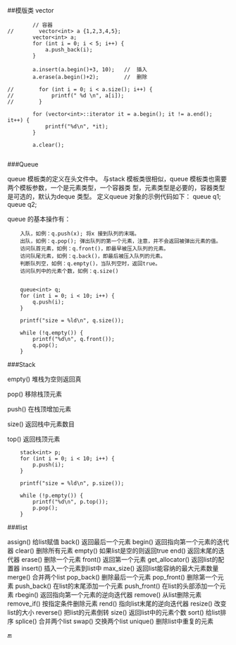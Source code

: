 ##模版类 vector

```javascipt
        // 容器
//        vector<int> a {1,2,3,4,5};
        vector<int> a;
        for (int i = 0; i < 5; i++) {
            a.push_back(i);
        }
        
        a.insert(a.begin()+3, 10);   //  插入
        a.erase(a.begin()+2);        //  删除
        
//        for (int i = 0; i < a.size(); i++) {
//            printf(" %d \n", a[i]);
//        }
        
        for (vector<int>::iterator it = a.begin(); it != a.end(); it++) {
            printf("%d\n", *it);
        }
        
        a.clear();
        
```


###Queue


queue 模板类的定义在<queue>头文件中。
与stack 模板类很相似，queue 模板类也需要两个模板参数，一个是元素类型，一个容器类
型，元素类型是必要的，容器类型是可选的，默认为deque 类型。
定义queue 对象的示例代码如下：
queue<int> q1;
queue<double> q2;

queue 的基本操作有：

        入队，如例：q.push(x); 将x 接到队列的末端。
        出队，如例：q.pop(); 弹出队列的第一个元素，注意，并不会返回被弹出元素的值。
        访问队首元素，如例：q.front()，即最早被压入队列的元素。
        访问队尾元素，如例：q.back()，即最后被压入队列的元素。
        判断队列空，如例：q.empty()，当队列空时，返回true。
        访问队列中的元素个数，如例：q.size()
        
        
        queue<int> q;
        for (int i = 0; i < 10; i++) {
            q.push(i);
        }
        
        printf("size = %ld\n", q.size());
        
        while (!q.empty()) {
            printf("%d\n", q.front());
            q.pop();
        }
        
        
###Stack

empty() 堆栈为空则返回真

pop() 移除栈顶元素

push() 在栈顶增加元素

size() 返回栈中元素数目

top() 返回栈顶元素


        stack<int> p;
        for (int i = 0; i < 10; i++) {
            p.push(i);
        }
        
        printf("size = %ld\n", p.size());
        
        while (!p.empty()) {
            printf("%d\n", p.top());
            p.pop();
        }
        
        
###list

assign() 给list赋值 
back() 返回最后一个元素 
begin() 返回指向第一个元素的迭代器 
clear() 删除所有元素 
empty() 如果list是空的则返回true 
end() 返回末尾的迭代器 
erase() 删除一个元素 
front() 返回第一个元素 
get_allocator() 返回list的配置器 
insert() 插入一个元素到list中 
max_size() 返回list能容纳的最大元素数量 
merge() 合并两个list 
pop_back() 删除最后一个元素 
pop_front() 删除第一个元素 
push_back() 在list的末尾添加一个元素 
push_front() 在list的头部添加一个元素 
rbegin() 返回指向第一个元素的逆向迭代器 
remove() 从list删除元素 
remove_if() 按指定条件删除元素 
rend() 指向list末尾的逆向迭代器 
resize() 改变list的大小 
reverse() 把list的元素倒转 
size() 返回list中的元素个数 
sort() 给list排序 
splice() 合并两个list 
swap() 交换两个list 
unique() 删除list中重复的元素
        
        
🔚